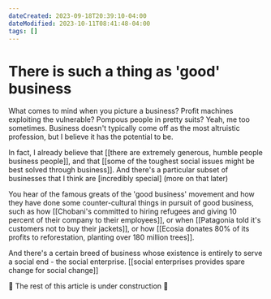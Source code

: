 ```yaml
---
dateCreated: 2023-09-18T20:39:10-04:00
dateModified: 2023-10-11T08:41:48-04:00
tags: []
---
```


# There is such a thing as 'good' business

What comes to mind when you picture a business? Profit machines exploiting the vulnerable? Pompous people in pretty suits? Yeah, me too sometimes. Business doesn't typically come off as the most altruistic profession, but I believe it has the potential to be.

In fact, I already believe that [[there are extremely generous, humble people business people]], and that [[some of the toughest social issues might be best solved through business]]. And there's a particular subset of businesses that I think are [incredibly special] (more on that later)

You hear of the famous greats of the 'good business' movement and how they have done some counter-cultural things in pursuit of good business, such as how [[Chobani's committed to hiring refugees and giving 10 percent of their company to their employees]], or when [[Patagonia told it's customers not to buy their jackets]], or how [[Ecosia donates 80% of its profits to reforestation, planting over 180 million trees]]. 

And there's a certain breed of business whose existence is entirely to serve a social end - the social enterprise. [[social enterprises provides spare change for social change]]

🚧 The rest of this article is under construction 🚧
